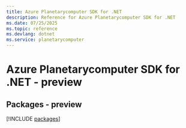 ```yaml
---
title: Azure Planetarycomputer SDK for .NET
description: Reference for Azure Planetarycomputer SDK for .NET
ms.date: 07/25/2025
ms.topic: reference
ms.devlang: dotnet
ms.service: planetarycomputer
---
```

# Azure Planetarycomputer SDK for .NET - preview
## Packages - preview
[!INCLUDE [packages](planetarycomputer-index.md)]